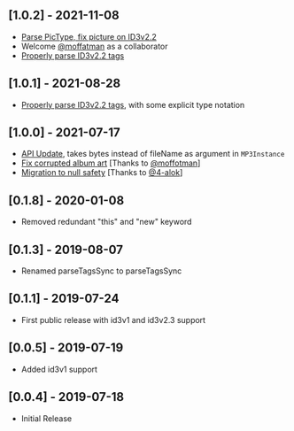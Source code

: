 ## [1.0.2] - 2021-11-08
* [Parse PicType, fix picture on ID3v2.2](https://github.com/sanket143/id3/pull/19)
* Welcome [@moffatman](https://github.com/moffatman) as a collaborator
* [Properly parse ID3v2.2 tags](https://github.com/sanket143/id3/pull/14)

## [1.0.1] - 2021-08-28
* [Properly parse ID3v2.2 tags](https://github.com/sanket143/id3/pull/14), with some explicit type notation

## [1.0.0] - 2021-07-17
* [API Update](https://github.com/sanket143/id3/pull/10), takes bytes instead of fileName as argument in `MP3Instance`
* [Fix corrupted album art](https://github.com/sanket143/id3/pull/9) [Thanks to [@moffotman](https://github.com/moffatman)]
* [Migration to null safety](https://github.com/sanket143/id3/pull/6) [Thanks to [@4-alok](https://github.com/4-alok)]

## [0.1.8] - 2020-01-08

* Removed redundant "this" and "new" keyword

## [0.1.3] - 2019-08-07

* Renamed parseTagsSync to parseTagsSync

## [0.1.1] - 2019-07-24

* First public release with id3v1 and id3v2.3 support

## [0.0.5] -  2019-07-19

* Added id3v1 support

## [0.0.4] -  2019-07-18

* Initial Release 
